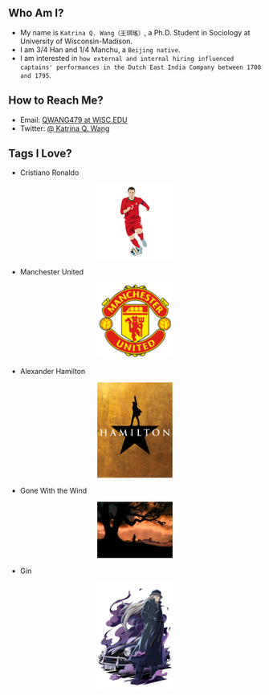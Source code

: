 ## Who Am I?
* My name is `Katrina Q. Wang（王琪瑤）`, a Ph.D. Student in Sociology at University of Wisconsin-Madison.
* I am 3/4 Han and 1/4 Manchu, a `Beijing native`.
* I am interested in `how external and internal hiring influenced captains' performances in the Dutch East India Company between 1700 and 1795`.

## How to Reach Me?
* Email: [QWANG479 at WISC.EDU](qwang479@wisc.edu)
* Twitter: [\@ Katrina Q. Wang](https://twitter.com/KatrinaQWang2)

## Tags I Love?
* Cristiano Ronaldo

<div align = center><img width="150" src="https://github.com/KatrinaQWang479/KatrinaQWang479/blob/main/img%20folder/cristiano-ronaldo-football-cartoon-transparent-png-svg-vector-file-ronaldo-cartoon-png-512_512.png"></div>

* Manchester United

<div align = center><img width="150" src="https://github.com/KatrinaQWang479/KatrinaQWang479/blob/main/img%20folder/13846.png"></div>

* Alexander Hamilton

<div align = center><img width="150" src="https://github.com/KatrinaQWang479/KatrinaQWang479/blob/main/img%20folder/hamilton-main-1.jpg"></div>

* Gone With the Wind

<div align = center><img width="150" src="https://github.com/KatrinaQWang479/KatrinaQWang479/blob/main/img%20folder/Gone-With-the-Wind-criticism_555.jpg"></div>

* Gin

<div align = center><img width="150" src="https://github.com/KatrinaQWang479/KatrinaQWang479/blob/main/img%20folder/gin.jpg"></div>

<!---
KatrinaQWang479/KatrinaQWang479 is a ✨ special ✨ repository because its `README.md` (this file) appears on your GitHub profile.
You can click the Preview link to take a look at your changes.
--->
